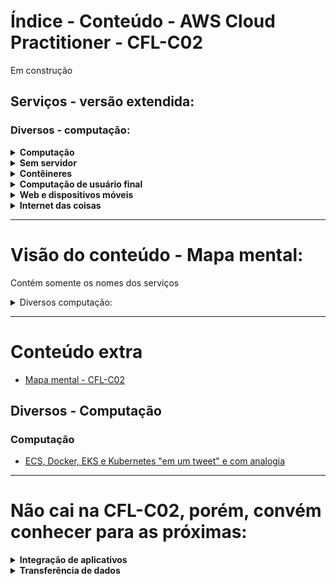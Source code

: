 # Índice - Conteúdo - AWS Cloud Practitioner - CFL-C02

Em construção

## Serviços - versão extendida:

### Diversos - computação:
  <details>
      <summary><b>Computação</b></summary>
        <ol>
          <li><a href="https://github.com/millena84/aws-cfl-c02-pt-br/blob/main/diversos-computacao/computacao/AWS-Batch.md">Amazon Batch</a></li>
          <li><a href="https://github.com/millena84/aws-cfl-c02-pt-br/blob/main/diversos-computacao/computacao/Amazon-EC2.md">Amazon EC2*</a></li>
          <li><a href="https://github.com/millena84/aws-cfl-c02-pt-br/blob/main/diversos-computacao/computacao/AWS-Elasic-Beanstalk.md">AWS Elastic Beanstalk</a></li>
          <li><a href="https://github.com/millena84/aws-cfl-c02-pt-br/blob/main/diversos-computacao/computacao/Amazon-Lightsail.md">Amazon Lightsail</a></li>
          <li><a href="https://github.com/millena84/aws-cfl-c02-pt-br/blob/main/diversos-computacao/computacao/AWS-Local-Zones.md">Zonas Locais da AWS*</a></li>
          <li>AWs Outposts</li>
          <li>AWs Wavelenght</li>
        </ol>
  </details>
  <details>
      <summary><b>Sem servidor</b></summary>
        <ol>
          <li><a href="https://github.com/millena84/aws-cfl-c02-pt-br/blob/main/diversos-computacao/sem-servidor/AWS-lambda.md">AWS Lambda*</a></li>
          <li>AWs Fargate</li>
        </ol>
  </details>
  <details>
      <summary><b>Contêineres</b></summary>
        <ol>
          <li>AWS ECS</li>
          <li>AWS EKS</li>
          <li>AWS ECR</li>
        </ol>
  </details>
    <details>
      <summary><b>Computação de usuário final</b></summary>
        <ol>
          <li>Amazon AppStream 2.0</li>
          <li>Amazon Workspaces</li>
          <li>Amazon Workspaces Web</li>
        </ol>
  </details>
  <details>
      <summary><b>Web e dispositivos móveis</b></summary>
        <ol>
          <li>AWs Device Farm</li>
          <li>AWs Amplify</li>
          <li>AWS App Sync</li>
        </ol>
  </details>
  <details>
      <summary><b>Internet das coisas</b></summary>
        <ol>
          <li>IoT Core</li>
          <li>IoT greengrass</li>
        </ol>
  </details>
  
--- 


# Visão do conteúdo - Mapa mental:
Contém somente os nomes dos serviços

<details>
<summary>Diversos computação:</summary>
  
```mermaid
graph LR
01[Diversos computação] --> 001(Computação) --> 0001(AWS Batch)
001 --> 0002(Amazon EC2)
001 --> 0003(AWS Elastic Beanstalk)
001 --> 0004(Amazon Lightsail)
001 --> 0005(Zonas Locais da AWS)
001 --> 0006(AWS Outposts)
001 --> 0007(AWS Wavelenght)

01 --> 002(Contêineres)
002 --> 0008(Amazon ECS)
002 --> 0009(Amazon EKS)
002 --> 0010(Amazon ECR)

01 --> 003(Usuário final)
003 --> 0011(Amazon AppStream 2.0)
003 --> 0012(Amazon WorkSpaces)
003 --> 0013(Amazon WorkSpaces Web*)

01 --> 004(Web e dispositivos móveis)
004 --> 0014(AWS Amplify)
004 --> 0015(AWS AppSync)
004 --> 0016(AWS Device Farm)

01 --> 005(Internet das coisas)
005 --> 0017(AWS IoT Core)
005 --> 0018(AWS IoT Greengrass)

01 --> 006(Sem servidor)
006 --> 0019(AWS Lambda)
006 --> 0020(AWS Fargate)

```
</details>

---


# Conteúdo extra
- [Mapa mental - CFL-C02](https://www.mindmeister.com/app/map/3008228986?t=NOu7B2okNO)
## Diversos - Computação
### Computação
- [ECS, Docker, EKS e Kubernetes "em um tweet" e com analogia](https://github.com/millena84/aws-cfl-c02-pt-br/blob/main/extras/ecs-docker-eks-k8s-em-1-tweet.md)


--- 

# Não cai na CFL-C02, porém, convém conhecer para as próximas:
  <details>
      <summary><b>Integração de aplicativos</b></summary>
        <ol>
          <li><a href="https://github.com/millena84/aws-cfl-c02-pt-br/blob/main/servicos-diversos-dados/4-integracao-aplicativos/Amazon-MQ(nao-cai).md">Amazon MQ</a></li>
        </ol>
  </details>
  <details>
      <summary><b>Transferência de dados</b></summary>
        <ol>
          <li><a href="https://github.com/millena84/aws-cfl-c02-pt-br/blob/main/servicos-diversos-armazenamento-e-transferencia/2-migracao-e-transferencia/AWS-DataSync(nao-cai).md">AWS DataSync</a></li>
        </ol>
  </details>